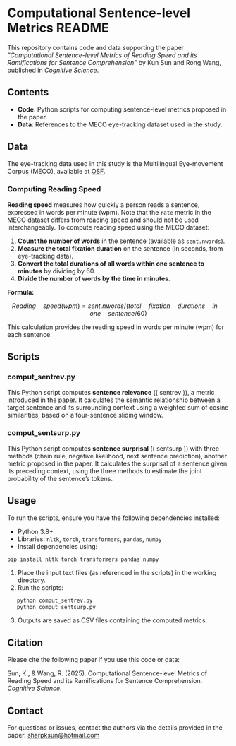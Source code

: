 # Computational Sentence-level Metrics README

This repository contains code and data supporting the paper *"Computational Sentence-level Metrics of Reading Speed and its Ramifications for Sentence Comprehension"* by Kun Sun and Rong Wang, published in *Cognitive Science*.

## Contents

- **Code**: Python scripts for computing sentence-level metrics proposed in the paper.
- **Data**: References to the MECO eye-tracking dataset used in the study.

## Data

The eye-tracking data used in this study is the Multilingual Eye-movement Corpus (MECO), available at [OSF](https://osf.io/3527a/files/osfstorage).

### Computing Reading Speed
**Reading speed** measures how quickly a person reads a sentence, expressed in words per minute (wpm). Note that the `rate` metric in the MECO dataset differs from reading speed and should not be used interchangeably. To compute reading speed using the MECO dataset:

1. **Count the number of words** in the sentence (available as `sent.nwords`).
2. **Measure the total fixation duration** on the sentence (in seconds, from eye-tracking data).
3. **Convert the total durations of all words within one sentence to minutes** by dividing by 60.
4. **Divide the number of words by the time in minutes**.

**Formula:**

```math
Reading\quad speed (wpm) = sent.nwords / (total\quad fixation\quad durations\quad in\quad one\quad sentence / 60)
```

This calculation provides the reading speed in words per minute (wpm) for each sentence.

## Scripts

### comput_sentrev.py
This Python script computes **sentence relevance** (\( sentrev \)), a metric introduced in the paper. It calculates the semantic relationship between a target sentence and its surrounding context using a weighted sum of cosine similarities, based on a four-sentence sliding window.

### comput_sentsurp.py
This Python script computes **sentence surprisal** (\( sentsurp \)) with three methods (chain rule, negative likelihood, next sentence prediction), another metric proposed in the paper. It calculates the surprisal of a sentence given its preceding context, using the three methods to estimate the joint probability of the sentence’s tokens.

## Usage

To run the scripts, ensure you have the following dependencies installed:
- Python 3.8+
- Libraries: `nltk`, `torch`, `transformers`, `pandas`, `numpy`
- Install dependencies using:

```
pip install nltk torch transformers pandas numpy
```
  
1. Place the input text files (as referenced in the scripts) in the working directory.
2. Run the scripts:
```bash
   python comput_sentrev.py
   python comput_sentsurp.py
```
3. Outputs are saved as CSV files containing the computed metrics.

## Citation

Please cite the following paper if you use this code or data:

Sun, K., & Wang, R. (2025). Computational Sentence-level Metrics of Reading Speed and its Ramifications for Sentence Comprehension. *Cognitive Science*. 

## Contact

For questions or issues, contact the authors via the details provided in the paper.
sharpksun@hotmail.com
